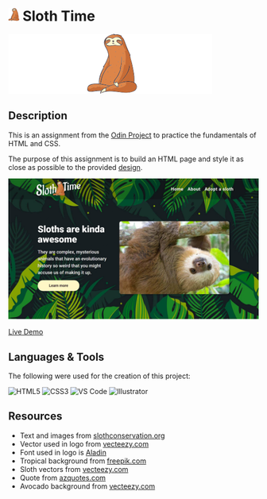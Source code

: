 # <img src="images/favicon.png" width="22"/> Sloth Time

![Logo](images/sloth-time-logo.svg)

## Description

This is an assignment from the [Odin Project](https://www.theodinproject.com/paths/foundations/courses/foundations/lessons/landing-page) to practice the fundamentals of HTML and CSS.

The purpose of this assignment is to build an HTML page and style it as close as possible to the provided [design](https://cdn.statically.io/gh/TheOdinProject/curriculum/main/foundations/html_css/project/odin-project.png).

<img src="images/preview.png" />

[Live Demo](https://thecolordude.github.io/sloth-time/)

## Languages & Tools

The following were used for the creation of this project:

<p>
<img src="https://cdn.jsdelivr.net/gh/devicons/devicon/icons/html5/html5-original.svg" width="60" title="HTML5" />
<img src="https://cdn.jsdelivr.net/gh/devicons/devicon/icons/css3/css3-original.svg" width="60" title="CSS3" />
<img src="https://cdn.jsdelivr.net/gh/devicons/devicon/icons/vscode/vscode-original.svg" width="60" title="VS Code" />
<img src="https://cdn.jsdelivr.net/gh/devicons/devicon/icons/illustrator/illustrator-plain.svg" width="60" title="Illustrator" />
</p>

## Resources

*   Text and images from [slothconservation.org](https://slothconservation.org)
*   Vector used in logo from [vecteezy.com](https://www.vecteezy.com/vector-art/210862-sloth-vector)
*   Font used in logo is [Aladin](https://fonts.google.com/specimen/Aladin)
*   Tropical background from [freepik.com](https://www.freepik.com/free-vector/hand-drawn-tropical-leaves-background_13840094.htm)
*   Sloth vectors from [vecteezy.com](https://www.vecteezy.com/vector-art/210861-hand-drawn-sloth-vector)
*   Quote from [azquotes.com](https://www.azquotes.com/quotes/topics/sloth.html)
*   Avocado background from [vecteezy.com](https://www.vecteezy.com/vector-art/5073990-green-avocado-pattern-seamless-background)
